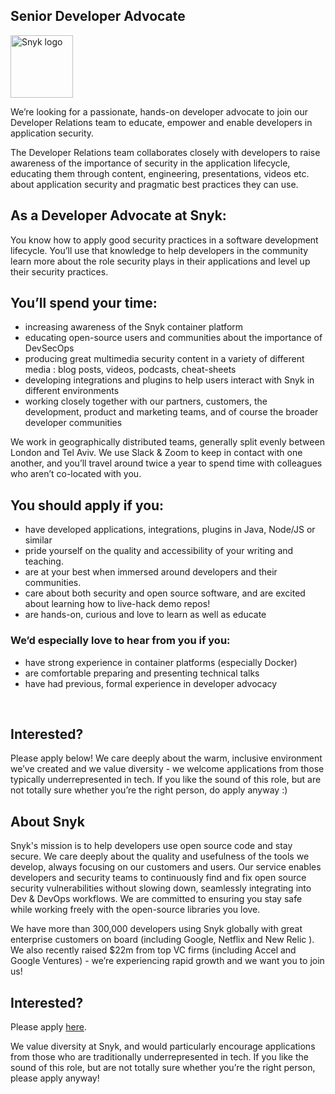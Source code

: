 Senior Developer Advocate
---

<img src="https://res.cloudinary.com/snyk/image/upload/v1537345894/press-kit/brand/logo-black.png" width="100" alt="Snyk logo" />

<p><span style="font-weight: 400;">We’re looking for a passionate, hands-on developer advocate to join our Developer Relations team to educate, empower and enable developers in application security.</span></p>
<p><span style="font-weight: 400;">The Developer Relations team collaborates closely with developers to raise awareness of the importance of security in the application lifecycle, educating them through content, engineering, presentations, videos etc. about application security and pragmatic best practices they can use.</span></p>
<h2><strong>As a Developer Advocate at Snyk:</strong></h2>
<p><span style="font-weight: 400;">You know how to apply good security practices in a software development lifecycle. You’ll use that knowledge to help developers in the community learn more about the role security plays in their applications and level up their security practices.</span></p>
<h2><strong>You’ll spend your time:</strong></h2>
<ul>
<li style="font-weight: 400;"><span style="font-weight: 400;">increasing awareness of the Snyk container platform</span></li>
<li style="font-weight: 400;"><span style="font-weight: 400;">educating open-source users and communities about the importance of DevSecOps</span></li>
<li style="font-weight: 400;"><span style="font-weight: 400;">producing great multimedia security content in a variety of different media : blog posts, videos, podcasts, cheat-sheets</span></li>
<li style="font-weight: 400;"><span style="font-weight: 400;">developing integrations and plugins to help users interact with Snyk in different environments</span></li>
<li style="font-weight: 400;"><span style="font-weight: 400;">working closely together with our partners, customers, the development, product and marketing teams, and of course the broader developer communities</span></li>
</ul>
<p><span style="font-weight: 400;">We work in geographically distributed teams, generally split evenly between London and Tel Aviv. We use Slack &amp; Zoom to keep in contact with one another, and you’ll travel around twice a year to spend time with colleagues who aren’t co-located with you.</span></p>
<h2><strong>You should apply if you:</strong></h2>
<ul>
<li style="font-weight: 400;"><span style="font-weight: 400;">have developed applications, integrations, plugins in Java, Node/JS or similar</span></li>
<li style="font-weight: 400;"><span style="font-weight: 400;">pride yourself on the quality and accessibility of your writing and teaching.</span></li>
<li style="font-weight: 400;"><span style="font-weight: 400;">are at your best when immersed around developers and their communities.</span></li>
<li style="font-weight: 400;"><span style="font-weight: 400;">care about both security and open source software, and are excited about learning how to live-hack demo repos!</span></li>
<li style="font-weight: 400;"><span style="font-weight: 400;">are hands-on, curious and love to learn as well as educate</span></li>
</ul>
<h3><strong>We’d especially love to hear from you if you:</strong></h3>
<ul>
<li style="font-weight: 400;"><span style="font-weight: 400;">have strong experience in container platforms (especially Docker)</span></li>
<li style="font-weight: 400;"><span style="font-weight: 400;">are comfortable preparing and presenting technical talks</span></li>
<li style="font-weight: 400;"><span style="font-weight: 400;">have had previous, formal experience in developer advocacy</span></li>
</ul>
<p> </p>
<h2><strong>Interested?</strong></h2>
<p><span style="font-weight: 400;">Please apply below! We care deeply about the warm, inclusive environment we’ve created and we value diversity - we welcome applications from those typically underrepresented in tech. If you like the sound of this role, but are not totally sure whether you’re the right person, do apply anyway :)</span></p>
<h2><strong>About Snyk</strong></h2>
<p><span style="font-weight: 400;">Snyk's mission is to help developers use open source code and stay secure. We care deeply about the quality and usefulness of the tools we develop, always focusing on our customers and users. Our service enables developers and security teams to continuously find and fix open source security vulnerabilities without slowing down, seamlessly integrating into Dev &amp; DevOps workflows. We are committed to ensuring you stay safe while working freely with the open-source libraries you love. </span></p>
<p><span style="font-weight: 400;">We have more than 300,000 developers using Snyk globally with great enterprise customers on board (including Google, Netflix and New Relic ). We also recently raised $22m from top VC firms (including Accel and Google Ventures) - we’re experiencing rapid growth and we want you to join us!</span></p>

Interested?
---

Please apply [here](https://boards.greenhouse.io/snyk/jobs/4030428002#app).

We value diversity at Snyk, and would particularly encourage applications from those who are traditionally underrepresented in tech.
If you like the sound of this role, but are not totally sure whether you’re the right person, please apply anyway!
